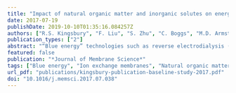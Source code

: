 ```yaml
---
title: "Impact of natural organic matter and inorganic solutes on energy recovery from five real salinity gradients using reverse electrodialysis"
date: 2017-07-19
publishDate: 2019-10-10T01:35:16.084257Z
authors: ["R.S. Kingsbury", "F. Liu", "S. Zhu", "C. Boggs", "M.D. Armstrong", "D.F. Call", "O. Coronell"]
publication_types: ["2"]
abstract: "“Blue energy” technologies such as reverse electrodialysis (RED) have received significant research attention over the last several years as a means of generating clean electricity from natural salinity gradients (e.g., seawater and river water). To date, however, knowledge of RED is largely based on synthetic sodium chloride solutions that simulate natural waters. Accordingly, in this work we measured the RED performance of five real water pairs, including seawater, river water, desalination brine, saline wastewater from a pickling plant, and treated wastewater. We compared the performance of each real water pair with that of synthetic control waters to investigate the individual impacts of inorganic constituents (e.g., multivalent ions) and natural organic matter (NOM). Our results indicate that the presence of NOM has a larger impact on power density than ionic composition. Specifically, NOM reduced power densities by up to 43%, while inorganic constituents reduced power densities by up to 8% compared to control waters. Furthermore, UV-absorbing NOM present in the dilute compartment of the RED stack was strongly associated with reduced membrane permselectivity and energy efficiency. Taken together, our findings highlight the important role of organic matter in determining the RED performance of real waters."
featured: false
publication: "*Journal of Membrane Science*"
tags: ["Blue energy", "Ion exchange membranes", "Natural organic matter", "Reverse electrodialysis", "Salinity gradient energy"]
url_pdf: "publications/kingsbury-publication-baseline-study-2017.pdf"
doi: "10.1016/j.memsci.2017.07.038"
---
```



